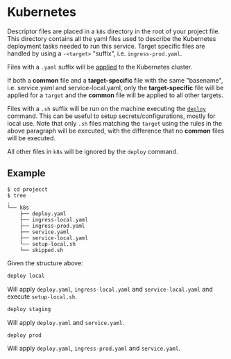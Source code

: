 # Kubernetes

Descriptor files are placed in a `k8s` directory in the root of your project file. This directory contains all the yaml
files used to describe the Kubernetes deployment tasks needed to run this service. Target specific files are handled by
using a `-<target>` "suffix", i.e. `ingress-prod.yaml`.

Files with a `.yaml` suffix will
be [applied](https://kubernetes.io/docs/reference/generated/kubectl/kubectl-commands#apply) to the Kubernetes cluster.

If both a **common** file and a **target-specific** file with the same "basename", i.e. service.yaml and
service-local.yaml, only the **target-specific** file will be applied for a `target` and the **common** file will be
applied to all other targets.

Files with a `.sh` suffix will be run on the machine executing the [`deploy`](/commands/deploy) command. This can be
useful to setup secrets/configurations, mostly for local use. Note that only `.sh` files matching the `target` using the
rules in the above paragraph will be executed, with the difference that no **common** files will be executed.

All other files in `k8s` will be ignored by the `deploy` command.

## Example

````
$ cd projecct
$ tree
.
└── k8s
    ├── deploy.yaml
    ├── ingress-local.yaml
    ├── ingress-prod.yaml
    ├── service.yaml
    ├── service-local.yaml
    └── setup-local.sh
    └── skipped.sh
````

Given the structure above:

````sh
deploy local
````

Will apply `deploy.yaml`, `ingress-local.yaml` and `service-local.yaml` and execute `setup-local.sh`.

````sh
deploy staging
````

Will apply `deploy.yaml` and `service.yaml`.

````sh
deploy prod
````

Will apply `deploy.yaml`, `ingress-prod.yaml` and `service.yaml`.

